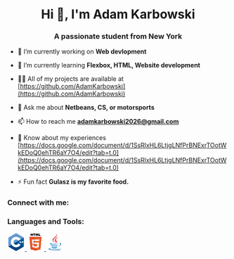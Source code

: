 <h1 align="center">Hi 👋, I'm Adam Karbowski</h1>
<h3 align="center">A passionate student from New York</h3>

- 🔭 I’m currently working on **Web devlopment**

- 🌱 I’m currently learning **Flexbox, HTML, Website development**

- 👨‍💻 All of my projects are available at [https://github.com/AdamKarbowski](https://github.com/AdamKarbowski)

- 💬 Ask me about **Netbeans, CS, or motorsports**

- 📫 How to reach me **adamkarbowski2026@gmail.com**

- 📄 Know about my experiences [https://docs.google.com/document/d/1SsRlxHL6LtjgLNfPrBNExrTOotWkEDoQ0ehTR6aY7O4/edit?tab=t.0](https://docs.google.com/document/d/1SsRlxHL6LtjgLNfPrBNExrTOotWkEDoQ0ehTR6aY7O4/edit?tab=t.0)

- ⚡ Fun fact **Gulasz is my favorite food.**

<h3 align="left">Connect with me:</h3>
<p align="left">
</p>

<h3 align="left">Languages and Tools:</h3>
<p align="left"> <a href="https://www.w3schools.com/cpp/" target="_blank" rel="noreferrer"> <img src="https://raw.githubusercontent.com/devicons/devicon/master/icons/cplusplus/cplusplus-original.svg" alt="cplusplus" width="40" height="40"/> </a> <a href="https://www.w3.org/html/" target="_blank" rel="noreferrer"> <img src="https://raw.githubusercontent.com/devicons/devicon/master/icons/html5/html5-original-wordmark.svg" alt="html5" width="40" height="40"/> </a> <a href="https://www.java.com" target="_blank" rel="noreferrer"> <img src="https://raw.githubusercontent.com/devicons/devicon/master/icons/java/java-original.svg" alt="java" width="40" height="40"/> </a> </p>

